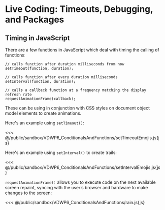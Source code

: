 # Live Coding: Timeouts, Debugging, and Packages

## Timing in JavaScript

There are a few functions in JavaScript which deal with timing the calling of functions:

```
// calls function after duration milliseconds from now
setTimeout(function, duration);

// calls function after every duration milliseconds
setInterval(function, duration);

// calls a callback function at a frequency matching the display refresh rate
requestAnimationFrame(callback);
```

These can be using in conjunction with CSS styles on document object model elements to create animations.

Here's an example using `setTimeout()`:

<<< @/public/sandbox/VDWP6_ConditionalsAndFunctions/setTimeoutEmojis.js{js}

Here's an example using `setInterval()` to create trails:

<<< @/public/sandbox/VDWP6_ConditionalsAndFunctions/setIntervalEmojis.js{js}

`requestAnimationFrame()` allows you to execute code on the next available screen repaint, syncing with the user’s browser and hardware to make changes to the screen:

<<< @/public/sandbox/VDWP6_ConditionalsAndFunctions/rain.js{js}




